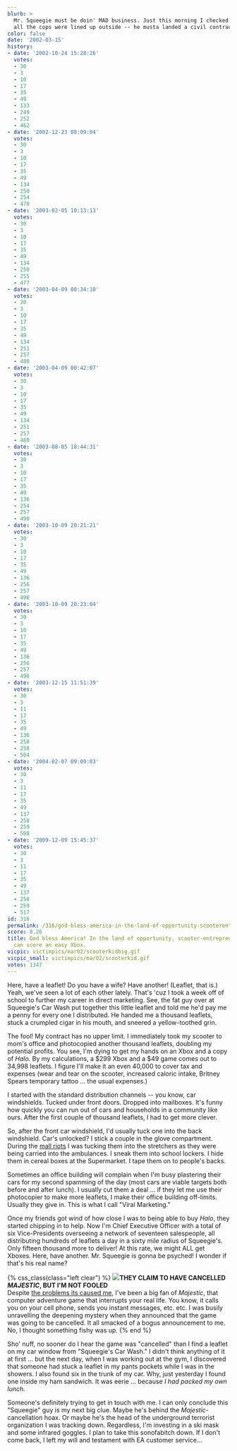 ```yaml
---
blurb: >
  Mr. Squeegie must be doin' MAD business. Just this morning I checked it out and
  all the cops were lined up outside -- he musta landed a civil contract 'cuz of me!
color: false
date: '2002-03-15'
history:
- date: '2002-10-24 15:28:26'
  votes:
  - 30
  - 3
  - 10
  - 17
  - 35
  - 49
  - 133
  - 249
  - 252
  - 462
- date: '2002-12-23 08:09:04'
  votes:
  - 30
  - 3
  - 10
  - 17
  - 35
  - 49
  - 134
  - 250
  - 254
  - 470
- date: '2003-02-05 10:13:13'
  votes:
  - 30
  - 3
  - 10
  - 17
  - 35
  - 49
  - 134
  - 250
  - 255
  - 477
- date: '2003-04-09 00:34:10'
  votes:
  - 30
  - 3
  - 10
  - 17
  - 35
  - 49
  - 134
  - 251
  - 257
  - 480
- date: '2003-04-09 00:42:07'
  votes:
  - 30
  - 3
  - 10
  - 17
  - 35
  - 49
  - 134
  - 251
  - 257
  - 480
- date: '2003-08-05 18:44:31'
  votes:
  - 30
  - 3
  - 10
  - 17
  - 35
  - 49
  - 136
  - 254
  - 257
  - 490
- date: '2003-10-09 20:21:21'
  votes:
  - 30
  - 3
  - 10
  - 17
  - 35
  - 49
  - 136
  - 256
  - 257
  - 496
- date: '2003-10-09 20:23:04'
  votes:
  - 30
  - 3
  - 10
  - 17
  - 35
  - 49
  - 136
  - 256
  - 257
  - 496
- date: '2003-12-15 11:51:39'
  votes:
  - 30
  - 3
  - 11
  - 17
  - 35
  - 49
  - 136
  - 258
  - 258
  - 504
- date: '2004-02-07 09:09:03'
  votes:
  - 30
  - 3
  - 11
  - 17
  - 35
  - 49
  - 137
  - 258
  - 259
  - 508
- date: '2009-12-09 15:45:37'
  votes:
  - 30
  - 3
  - 11
  - 17
  - 35
  - 49
  - 137
  - 258
  - 259
  - 517
id: 316
permalink: /316/god-bless-america-in-the-land-of-opportunity-scooterentrepreneurs-like-myself-can-score-an-easy-xbox/
score: 8.26
title: God bless America! In the land of opportunity, scooter-entrepreneurs like myself
  can score an easy Xbox.
vicpic: victimpics/mar02/scooterkidbig.gif
vicpic_small: victimpics/mar02/scooterkid.gif
votes: 1347
---
```


Here, have a leaflet! Do you have a wife? Have another! (Leaflet, that
is.) Yeah, we've seen a lot of each other lately. That's 'cuz I took a
week off of school to further my career in direct marketing. See, the
fat guy over at Squeegie's Car Wash put together this little leaflet and
told me he'd pay me a penny for every one I distributed. He handed me a
thousand leaflets, stuck a crumpled cigar in his mouth, and sneered a
yellow-toothed grin.

The fool! My contract has no upper limit. I immediately took my scooter
to mom's office and photocopied another thousand leaflets, doubling my
potential profits. You see, I'm dying to get my hands on an Xbox and a
copy of *Halo*. By my calculations, a $299 Xbox and a $49 game comes out
to 34,998 leaflets. I figure I'll make it an even 40,000 to cover tax
and expenses (wear and tear on the scooter, increased caloric intake,
Britney Spears temporary tattoo ... the usual expenses.)

I started with the standard distribution channels -- you know, car
windshields. Tucked under front doors. Dropped into mailboxes. It's
funny how quickly you can run out of cars and households in a community
like ours. After the first couple of thousand leaflets, I had to get
more clever.

So, after the front car windshield, I'd usually tuck one into the back
windshield. Car's unlocked? I stick a couple in the glove compartment.
During the [mall riots](@/victim/311.md) I was tucking them into the
stretchers as they were being carried into the ambulances. I sneak them
into school lockers. I hide them in cereal boxes at the Supermarket. I
tape them on to people's backs.

Sometimes an office building will complain when I'm busy plastering
their cars for my second spamming of the day (most cars are viable
targets both before and after lunch). I usually cut them a deal ... if
they let me use their photocopier to make more leaflets, I make their
office building off-limits. Usually they give in. This is what I call
"Viral Marketing."

Once my friends got wind of how close I was to being able to buy *Halo*,
they started chipping in to help. Now I'm Chief Executive Officer with a
total of six Vice-Presidents overseeing a network of seventeen
salespeople, all distributing hundreds of leaflets a day in a sixty mile
radius of Squeegie's. Only fifteen thousand more to deliver! At this
rate, we might ALL get Xboxes. Here, have another. Mr. Squeegie is gonna
be psyched! I wonder if that's his real name?

{% css_class(class="left clear") %}
[![](/img/victimpics/majestic.gif)](@/victim/275.md)**THEY CLAIM TO
HAVE CANCELLED *MAJESTIC*, BUT I'M NOT FOOLED**  
 Despite [the problems its caused me](@/victim/275.md), I've been a
big fan of *Majestic*, that computer adventure game that interrupts your
real life. You know, it calls you on your cell phone, sends you instant
messages, etc. etc. I was busily unravelling the deepening mystery when
they announced that the game was going to be cancelled. It all smacked
of a bogus announcement to me. No, I thought something fishy was up.
{% end %}

Sho' nuff, no sooner do I hear the game was "cancelled" than I find a
leaflet on my car window from "Squeegie's Car Wash." I didn't think
anything of it at first ... but the next day, when I was working out at
the gym, I discovered that someone had stuck a leaflet in my pants
pockets while I was in the showers. I also found six in the trunk of my
car. Why, just yesterday I found one inside my ham sandwich. It was
eerie ... because *I had packed my own lunch.*

Someone's definitely trying to get in touch with me. I can only conclude
this "Squeegie" guy is my next big clue. Maybe he's behind the
*Majestic*-cancellation hoax. Or maybe he's the head of the underground
terrorist organization I was tracking down. Regardless, I'm investing in
a ski mask and some infrared goggles. I plan to take this sonofabitch
down. If I don't come back, I left my will and testament with EA
customer service...
